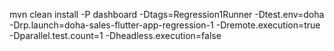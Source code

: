 mvn clean install -P dashboard -Dtags=Regression1Runner -Dtest.env=doha -Drp.launch=doha-sales-flutter-app-regression-1 -Dremote.execution=true -Dparallel.test.count=1 -Dheadless.execution=false